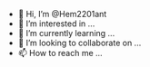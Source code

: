 - 👋 Hi, I’m @Hem2201ant
- 👀 I’m interested in ...
- 🌱 I’m currently learning ...
- 💞️ I’m looking to collaborate on ...
- 📫 How to reach me ...

<!---
Hem2201ant/Hem2201ant is a ✨ special ✨ repository because its `README.md` (this file) appears on your GitHub profile.
You can click the Preview link to take a look at your changes.
--->
